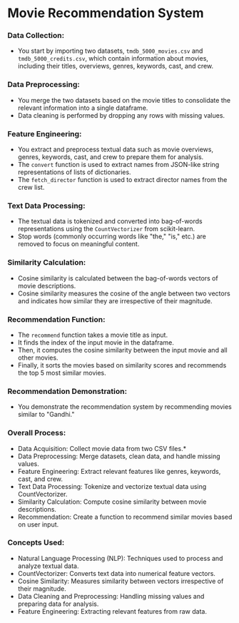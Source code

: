 # Movie Recommendation System

### Data Collection:
*	You start by importing two datasets, `tmdb_5000_movies.csv` and `tmdb_5000_credits.csv`, which contain information about movies, including their titles, overviews, genres, keywords, cast, and crew.

### Data Preprocessing:
*	You merge the two datasets based on the movie titles to consolidate the relevant information into a single dataframe.
*	Data cleaning is performed by dropping any rows with missing values.

### Feature Engineering:
*	You extract and preprocess textual data such as movie overviews, genres, keywords, cast, and crew to prepare them for analysis.
*	The `convert` function is used to extract names from JSON-like string representations of lists of dictionaries.
*	The `fetch_director` function is used to extract director names from the crew list.

### Text Data Processing:
*	The textual data is tokenized and converted into bag-of-words representations using the `CountVectorizer` from scikit-learn.
*	Stop words (commonly occurring words like "the," "is," etc.) are removed to focus on meaningful content.

### Similarity Calculation:
*	Cosine similarity is calculated between the bag-of-words vectors of movie descriptions.
*	Cosine similarity measures the cosine of the angle between two vectors and indicates how similar they are irrespective of their magnitude.

### Recommendation Function:
*	The `recommend` function takes a movie title as input.
*	It finds the index of the input movie in the dataframe.
*	Then, it computes the cosine similarity between the input movie and all other movies.
*	Finally, it sorts the movies based on similarity scores and recommends the top 5 most similar movies.

### Recommendation Demonstration:
*	You demonstrate the recommendation system by recommending movies similar to "Gandhi."

### Overall Process:
*  Data Acquisition: Collect movie data from two CSV files.*
*  Data Preprocessing: Merge datasets, clean data, and handle missing values.
*  Feature Engineering: Extract relevant features like genres, keywords, cast, and crew.
*  Text Data Processing: Tokenize and vectorize textual data using CountVectorizer.
*  Similarity Calculation: Compute cosine similarity between movie descriptions.
*  Recommendation: Create a function to recommend similar movies based on user input.

### Concepts Used:
*  Natural Language Processing (NLP): Techniques used to process and analyze textual data.
*  CountVectorizer: Converts text data into numerical feature vectors.
*  Cosine Similarity: Measures similarity between vectors irrespective of their magnitude.
*  Data Cleaning and Preprocessing: Handling missing values and preparing data for analysis.
*  Feature Engineering: Extracting relevant features from raw data.


